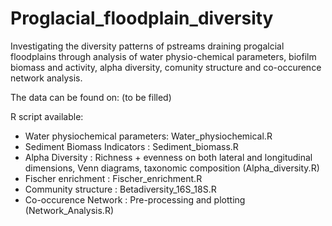 # Proglacial_floodplain_diversity
Investigating the diversity patterns of pstreams draining progalcial floodplains through analysis of water physio-chemical parameters, biofilm biomass and activity, alpha diversity, comunity structure and co-occurence network analysis. 

The data can be found on: (to be filled) 

R script available: 
- Water physiochemical parameters: Water_physiochemical.R
- Sediment Biomass Indicators : Sediment_biomass.R
- Alpha Diversity : Richness + evenness on both lateral and longitudinal dimensions, Venn diagrams, taxonomic composition (Alpha_diversity.R)
- Fischer enrichment : Fischer_enrichment.R
- Community structure : Betadiversity_16S_18S.R
- Co-occurence Network : Pre-processing and plotting (Network_Analysis.R)

